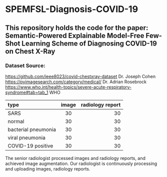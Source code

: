 # SPEMFSL-Diagnosis-COVID-19

## This repository holds the code for the paper: Semantic-Powered Explainable Model-Free Few-Shot Learning Scheme of Diagnosing COVID-19 on Chest X-Ray

### Dataset Source:

https://github.com/ieee8023/covid-chestxray-dataset   Dr. Joseph Cohen  
https://pyimagesearch.com/category/medical/           Dr. Adrian Rosebrock  
https://www.who.int/health-topics/severe-acute-respiratory-syndrome#tab=tab_1   WHO

| type | image | radiology report |  
| :--- | :---: | ---: |  
| SARS | 30 | 30 |  
| normal | 30 | 30 |  
| bacterial pneumonia | 30 | 30 |  
| viral pneumonia | 30 | 30 |  
| COVID-19 positive | 30 | 30 |  

The senior radiologist processed images and radiology reports, and achieved image augmentation. Our radiologist is continuously processing and uploading images, radiology reports.
